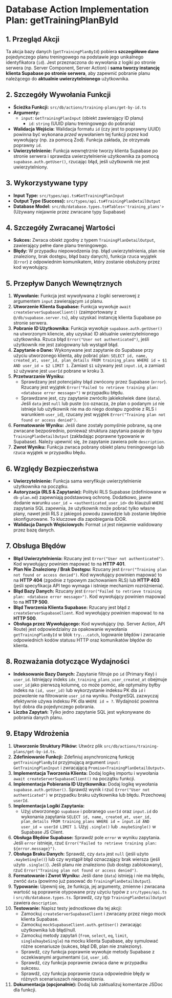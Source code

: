 # Database Action Implementation Plan: getTrainingPlanById

## 1. Przegląd Akcji

Ta akcja bazy danych (`getTrainingPlanById`) pobiera **szczegółowe dane** pojedynczego planu treningowego na podstawie jego unikalnego identyfikatora (`id`). Jest przeznaczona do wywołania z logiki po stronie serwera (np. Server Component, Server Action) i **sama tworzy instancję klienta Supabase po stronie serwera**, aby zapewnić pobranie planu należącego do **aktualnie uwierzytelnionego** użytkownika.

## 2. Szczegóły Wywołania Funkcji

- **Ścieżka Funkcji:** `src/db/actions/training-plans/get-by-id.ts`
- **Argumenty:**
  - `input`: `GetTrainingPlanInput` (obiekt zawierający ID planu)
    - `id`: `string` (UUID planu treningowego do pobrania)
- **Walidacja Wejścia:** Walidacja formatu `id` (czy jest to poprawny UUID) powinna być wykonana _przed_ wywołaniem tej funkcji przez kod wywołujący (np. za pomocą Zod). Funkcja zakłada, że otrzymała poprawny `id`.
- **Uwierzytelnienie:** Funkcja wewnętrznie tworzy klienta Supabase po stronie serwera i sprawdza uwierzytelnienie użytkownika za pomocą `supabase.auth.getUser()`, rzucając błąd, jeśli użytkownik nie jest uwierzytelniony.

## 3. Wykorzystywane typy

- **Input Type:** `src/types/api.ts#GetTrainingPlanInput`
- **Output Type (Success):** `src/types/api.ts#TrainingPlanDetailOutput`
- **Database Model:** `src/db/database.types.ts#Tables<'training_plans'>` (Używany niejawnie przez zwracane typy Supabase)

## 4. Szczegóły Zwracanej Wartości

- **Sukces:** Zwraca obiekt zgodny z typem `TrainingPlanDetailOutput`, zawierający pełne dane planu treningowego.
- **Błędy:** W przypadku niepowodzenia (np. błąd uwierzytelnienia, plan nie znaleziony, brak dostępu, błąd bazy danych), funkcja rzuca wyjątek (`Error`) z odpowiednim komunikatem, który zostanie obsłużony przez kod wywołujący.

## 5. Przepływ Danych Wewnętrznych

1.  **Wywołanie:** Funkcja jest wywoływana z logiki serwerowej z argumentem `input` zawierającym `id` planu.
2.  **Utworzenie Klienta Supabase:** Funkcja wywołuje `await createServerSupabaseClient()` (zaimportowany z `@/db/supabase.server.ts`), aby uzyskać instancję klienta Supabase po stronie serwera.
3.  **Pobranie ID Użytkownika:** Funkcja wywołuje `supabase.auth.getUser()` na utworzonym kliencie, aby uzyskać ID aktualnie uwierzytelnionego użytkownika. Rzuca błąd `Error("User not authenticated")`, jeśli użytkownik nie jest zalogowany lub wystąpił błąd.
4.  **Zapytanie o Dane:** Wykonywane jest zapytanie do Supabase przy użyciu utworzonego klienta, aby pobrać plan:
    `SELECT id, name, created_at, user_id, plan_details FROM training_plans WHERE id = $1 AND user_id = $2 LIMIT 1`. Zamiast `$1` używany jest `input.id`, a zamiast `$2` używane jest `userId` pobrane w kroku 3.
5.  **Przetwarzanie Wyniku:**
    - Sprawdzany jest potencjalny błąd zwrócony przez Supabase (`error`). Rzucany jest wyjątek `Error("Failed to retrieve training plan: <database error message>")` w przypadku błędu.
    - Sprawdzane jest, czy zapytanie zwróciło jakiekolwiek dane (`data`). Jeśli `data` jest `null` lub puste (co oznacza, że plan o podanym `id` nie istnieje lub użytkownik nie ma do niego dostępu zgodnie z RLS i warunkiem `user_id`), rzucany jest wyjątek `Error("Training plan not found or access denied")`.
6.  **Formatowanie Wyniku:** Jeśli dane zostały pomyślnie pobrane, są one zwracane bezpośrednio, ponieważ struktura zapytania pasuje do typu `TrainingPlanDetailOutput` (zakładając poprawne typowanie w Supabase). Należy upewnić się, że zapytanie zawiera pole `description`.
7.  **Zwrot Wyniku:** Funkcja zwraca pobrany obiekt planu treningowego lub rzuca wyjątek w przypadku błędu.

## 6. Względy Bezpieczeństwa

- **Uwierzytelnienie:** Funkcja sama weryfikuje uwierzytelnienie użytkownika na początku.
- **Autoryzacja (RLS & Zapytanie):** Polityki RLS Supabase (zdefiniowane w `db-plan.md`) zapewniają podstawową ochronę. Dodatkowo, jawne dodanie warunku `user_id = <authenticated_user_id>` do klauzuli `WHERE` zapytania SQL zapewnia, że użytkownik może pobrać tylko własne plany, nawet jeśli RLS z jakiegoś powodu zawiedzie lub zostanie błędnie skonfigurowane. To kluczowe dla zapobiegania IDOR.
- **Walidacja Danych Wejściowych:** Format `id` jest niejawnie walidowany przez bazę danych.

## 7. Obsługa Błędów

- **Błąd Uwierzytelnienia:** Rzucany jest `Error("User not authenticated")`. Kod wywołujący powinien mapować to na **HTTP 401**.
- **Plan Nie Znaleziony / Brak Dostępu:** Rzucany jest `Error("Training plan not found or access denied")`. Kod wywołujący powinien mapować to na **HTTP 404** (zgodnie z typowym zachowaniem RLS) lub **HTTP 403** (jeśli specyfikacja API tego wymaga i istnieje mechanizm rozróżnienia).
- **Błąd Bazy Danych:** Rzucany jest `Error("Failed to retrieve training plan: <database error message>")`. Kod wywołujący powinien mapować to na **HTTP 500**.
- **Błąd Tworzenia Klienta Supabase:** Rzucany jest błąd z `createServerSupabaseClient`. Kod wywołujący powinien mapować to na **HTTP 500**.
- **Obsługa przez Wywołującego:** Kod wywołujący (np. Server Action, API Route) jest odpowiedzialny za opakowanie wywołania `getTrainingPlanById` w blok `try...catch`, logowanie błędów i zwracanie odpowiednich kodów statusu HTTP oraz komunikatów błędów do klienta.

## 8. Rozważania dotyczące Wydajności

- **Indeksowanie Bazy Danych:** Zapytanie filtruje po `id` (Primary Key) i `user_id`. Istniejący indeks `idx_training_plans_user_created_at` obejmuje `user_id` jako pierwszą kolumnę, co może pomóc, ale optymalny byłby indeks na `(id, user_id)` lub wykorzystanie indeksu PK dla `id` i pozwolenie na filtrowanie `user_id` na wyniku. PostgreSQL zazwyczaj efektywnie używa indeksu PK dla `WHERE id = ?`. Wydajność powinna być dobra dla pojedynczego pobrania.
- **Liczba Zapytań:** Tylko jedno zapytanie SQL jest wykonywane do pobrania danych planu.

## 9. Etapy Wdrożenia

1.  **Utworzenie Struktury Plików:** Utwórz plik `src/db/actions/training-plans/get-by-id.ts`.
2.  **Zdefiniowanie Funkcji:** Zdefiniuj asynchroniczną funkcję `getTrainingPlanById` przyjmującą argument `input: GetTrainingPlanInput` i zwracającą `Promise<TrainingPlanDetailOutput>`.
3.  **Implementacja Tworzenia Klienta:** Dodaj logikę importu i wywołania `await createServerSupabaseClient()` na początku funkcji.
4.  **Implementacja Pobierania ID Użytkownika:** Dodaj logikę wywołania `supabase.auth.getUser()`. Sprawdź wynik i rzuć `Error("User not authenticated")` w przypadku braku użytkownika lub błędu. Przechowaj `userId`.
5.  **Implementacja Logiki Zapytania:**
    - Użyj utworzonego `supabase` i pobranego `userId` oraz `input.id` do wykonania zapytania `SELECT id, name, created_at, user_id, plan_details FROM training_plans WHERE id = input.id AND user_id = userId LIMIT 1`. Użyj `.single()` lub `.maybeSingle()` w Supabase JS Client.
6.  **Obsługa Błędów Supabase:** Sprawdź pole `error` w wyniku zapytania. Jeśli `error` istnieje, rzuć `Error("Failed to retrieve training plan: ${error.message}")`.
7.  **Obsługa Braku Danych:** Sprawdź, czy `data` jest `null` (jeśli użyto `.maybeSingle()`) lub czy wystąpił błąd oznaczający brak wiersza (jeśli użyto `.single()`). Jeśli planu nie znaleziono (lub dostęp zablokowany), rzuć `Error("Training plan not found or access denied")`.
8.  **Formatowanie i Zwrot Wyniku:** Jeśli dane (`data`) istnieją i nie ma błędu, zwróć `data` (powinno już pasować do `TrainingPlanDetailOutput`).
9.  **Typowanie:** Upewnij się, że funkcja, jej argumenty, zmienne i zwracana wartość są poprawnie otypowane przy użyciu typów z `src/types/api.ts` i `src/db/database.types.ts`. Sprawdź, czy typ `TrainingPlanDetailOutput` zawiera `description`.
10. **Testowanie:** Napisz testy jednostkowe dla tej akcji:
    - Zamockuj `createServerSupabaseClient` i zwracany przez niego mock klienta Supabase.
    - Zamockuj `mockSupabaseClient.auth.getUser()` zwracając użytkownika lub błąd/null.
    - Zamockuj metody zapytań (`from`, `select`, `eq`, `limit`, `single`/`maybeSingle`) na mocku klienta Supabase, aby symulować różne scenariusze (sukces, błąd DB, plan nie znaleziony).
    - Sprawdź, czy funkcja poprawnie wywołuje metody Supabase z oczekiwanymi argumentami (`id`, `user_id`).
    - Sprawdź, czy funkcja poprawnie zwraca dane w przypadku sukcesu.
    - Sprawdź, czy funkcja poprawnie rzuca odpowiednie błędy w różnych scenariuszach niepowodzenia.
11. **Dokumentacja (opcjonalnie):** Dodaj lub zaktualizuj komentarze JSDoc dla funkcji.
